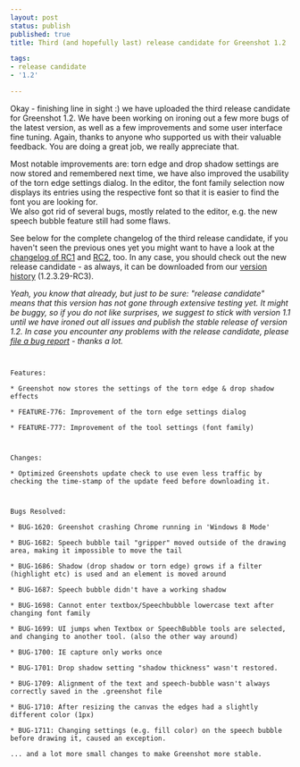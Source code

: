 ```yaml
---
layout: post
status: publish
published: true
title: Third (and hopefully last) release candidate for Greenshot 1.2

tags:
- release candidate
- '1.2'

---
```

<p>Okay - finishing line in sight :) we have uploaded the third release candidate for Greenshot 1.2. We have been working on ironing out a few more bugs of the latest version, as well as a few improvements and some user interface fine tuning. Again, thanks to anyone who supported us with their valuable feedback. You are doing a great job, we really appreciate that.</p>
<p>Most notable improvements are: torn edge and drop shadow settings are now stored and remembered next time, we have also improved the usability of the torn edge settings dialog. In the editor, the font family selection now displays its entries using the respective font so that it is easier to find the font you are looking for.<br />
We also got rid of several bugs, mostly related to the editor, e.g. the new speech bubble feature still had some flaws.</p>
<p>See below for the complete changelog of the third release candidate, if you haven't seen the previous ones yet you might want to have a look at the <a href="/2014/09/18/release-candidate-for-greenshot-1-2-available/">changelog of RC1</a> and <a href="/2014/11/11/second-release-candidate-greenshot-1-2/">RC2</a>, too. In any case, you should check out the new release candidate - as always, it can be downloaded from our <a href="/version-history/">version history</a> (1.2.3.29-RC3).</p>
<p><em>Yeah, you know that already, but just to be sure: "release candidate" means that this version has not gone through extensive testing yet. It might be buggy, so if you do not like surprises, we suggest to stick with version 1.1 until we have ironed out all issues and publish the stable release of version 1.2. In case you encounter any problems with the release candidate, please <a href="getgreenshot.org/tickets/">file a bug report</a> - thanks a lot.</em></p>
<p><code><br />
Features:<br />
* Greenshot now stores the settings of the torn edge & drop shadow effects<br />
* FEATURE-776: Improvement of the torn edge settings dialog<br />
* FEATURE-777: Improvement of the tool settings (font family)</p>
<p>Changes:<br />
* Optimized Greenshots update check to use even less traffic by checking the time-stamp of the update feed before downloading it.</p>
<p>Bugs Resolved:<br />
* BUG-1620: Greenshot crashing Chrome running in 'Windows 8 Mode'<br />
* BUG-1682: Speech bubble tail "gripper" moved outside of the drawing area, making it impossible to move the tail<br />
* BUG-1686: Shadow (drop shadow or torn edge) grows if a filter (highlight etc) is used and an element is moved around<br />
* BUG-1687: Speech bubble didn't have a working shadow<br />
* BUG-1698: Cannot enter textbox/Speechbubble lowercase text after changing font family<br />
* BUG-1699: UI jumps when Textbox or SpeechBubble tools are selected, and changing to another tool. (also the other way around)<br />
* BUG-1700: IE capture only works once<br />
* BUG-1701: Drop shadow setting "shadow thickness" wasn't restored.<br />
* BUG-1709: Alignment of the text and speech-bubble wasn't always correctly saved in the .greenshot file<br />
* BUG-1710: After resizing the canvas the edges had a slightly different color (1px)<br />
* BUG-1711: Changing settings (e.g. fill color) on the speech bubble before drawing it, caused an exception.<br />
... and a lot more small changes to make Greenshot more stable.<br />
</code></p>
